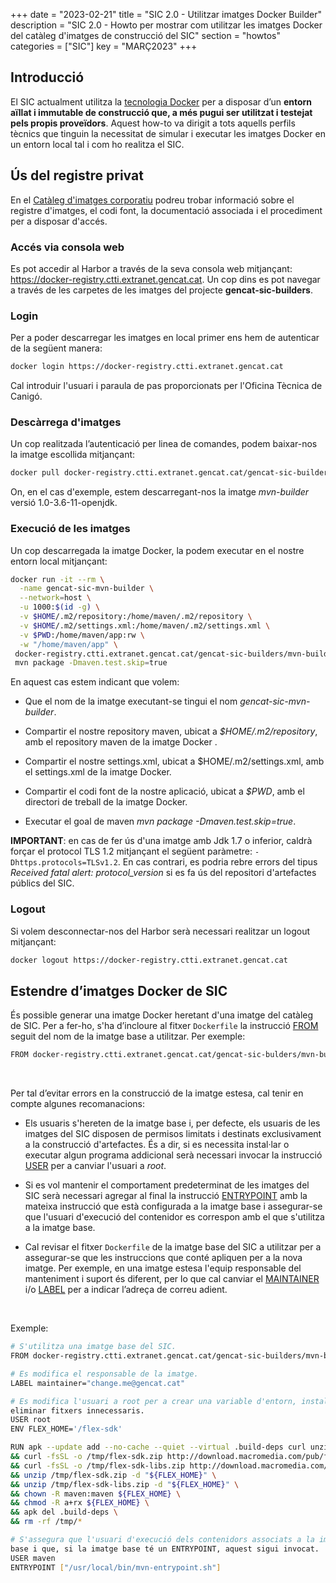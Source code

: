 +++
date        = "2023-02-21"
title       = "SIC 2.0 - Utilitzar imatges Docker Builder"
description = "SIC 2.0 - Howto per mostrar com utilitzar les imatges Docker del catàleg d'imatges de construcció del SIC"
section     = "howtos"
categories  = ["SIC"]
key         = "MARÇ2023"
+++

## Introducció

El SIC actualment utilitza la [tecnologia Docker](https://www.docker.com/) per a disposar d’un **entorn aïllat i immutable
de construcció que, a més pugui ser utilitzat i testejat pels propis proveïdors**. Aquest how-to va dirigit a tots aquells
perfils tècnics que tinguin la necessitat de simular i executar les imatges Docker en un entorn local tal i com ho realitza el SIC.

## Ús del registre privat

En el [Catàleg d'imatges corporatiu](/sic30-serveis/cataleg-imatges/) podreu trobar informació sobre el registre
d'imatges, el codi font, la documentació associada i el procediment per a disposar d'accés.

### Accés via consola web
Es pot accedir al Harbor a través de la seva consola web mitjançant: https://docker-registry.ctti.extranet.gencat.cat.
Un cop dins es pot navegar a través de les carpetes de les imatges del projecte **gencat-sic-builders**.

### Login
Per a poder descarregar les imatges en local primer ens hem de autenticar de la següent manera:

```bash
docker login https://docker-registry.ctti.extranet.gencat.cat
```

Cal introduir l'usuari i paraula de pas proporcionats per l'Oficina Tècnica de Canigó.

### Descàrrega d'imatges

Un cop realitzada l’autenticació per linea de comandes, podem baixar-nos la imatge escollida mitjançant:

```bash
docker pull docker-registry.ctti.extranet.gencat.cat/gencat-sic-builders/mvn-builder:1.0-3.6-11-openjdk
```

On, en el cas d'exemple, estem descarregant-nos la imatge *mvn-builder* versió 1.0-3.6-11-openjdk.

### Execució de les imatges

Un cop descarregada la imatge Docker, la podem executar en el nostre entorn local mitjançant:

```bash
docker run -it --rm \
  -name gencat-sic-mvn-builder \
  --network=host \
  -u 1000:$(id -g) \
  -v $HOME/.m2/repository:/home/maven/.m2/repository \
  -v $HOME/.m2/settings.xml:/home/maven/.m2/settings.xml \
  -v $PWD:/home/maven/app:rw \
  -w "/home/maven/app" \
 docker-registry.ctti.extranet.gencat.cat/gencat-sic-builders/mvn-builder:1.0-3.6-11-openjdk \
 mvn package -Dmaven.test.skip=true
```

En aquest cas estem indicant que volem:

- Que el nom de la imatge executant-se tingui el nom *gencat-sic-mvn-builder*.

- Compartir el nostre repository maven, ubicat a *$HOME/.m2/repository*, amb el repository maven de la imatge Docker .

- Compartir el nostre settings.xml, ubicat a $HOME/.m2/settings.xml, amb el settings.xml de la imatge Docker.

- Compartir el codi font de la nostre aplicació, ubicat a *$PWD*, amb el directori de treball de la imatge Docker.

- Executar el goal de maven *mvn package -Dmaven.test.skip=true*.

**IMPORTANT**: en cas de fer ús d'una imatge amb Jdk 1.7 o inferior, caldrà forçar el protocol TLS 1.2 mitjançant el següent paràmetre: `-Dhttps.protocols=TLSv1.2`.
En cas contrari, es podria rebre errors del tipus *Received fatal alert: protocol_version* si es fa ús del repositori d'artefactes públics del SIC.

### Logout

Si volem desconnectar-nos del Harbor serà necessari realitzar un logout mitjançant:

```bash
docker logout https://docker-registry.ctti.extranet.gencat.cat
```

## Estendre d’imatges Docker de SIC

És possible generar una imatge Docker heretant d'una imatge del catàleg de SIC.
Per a fer-ho, s'ha d’incloure al fitxer `Dockerfile` la instrucció [FROM](https://docs.docker.com/engine/reference/builder/#from)
seguit del nom de la imatge base a utilitzar.
Per exemple:

```bash
FROM docker-registry.ctti.extranet.gencat.cat/gencat-sic-bulders/mvn-builder:1.0-3.6-11-openjdk
```
</br>

Per tal d’evitar errors en la construcció de la imatge estesa, cal tenir en compte algunes recomanacions:

* Els usuaris s'hereten de la imatge base i, per defecte, els usuaris de les imatges del SIC disposen de permisos limitats i
destinats exclusivament a la construcció d'artefactes. És a dir, si es necessita instal·lar o executar algun programa addicional serà
necessari invocar la instrucció [USER](https://docs.docker.com/engine/reference/builder/#user) per a canviar l'usuari a *root*.

* Si es vol mantenir el comportament predeterminat de les imatges del SIC serà necessari agregar al final
la instrucció [ENTRYPOINT](https://docs.docker.com/engine/reference/builder/#entrypoint) amb la mateixa instrucció que està
configurada a la imatge base i assegurar-se que l'usuari d'execució del contenidor es correspon amb el que s'utilitza a la imatge base.

* Cal revisar el fitxer `Dockerfile` de la imatge base del SIC a utilitzar per a assegurar-se que les instruccions que conté
apliquen per a la nova imatge. Per exemple, en una imatge estesa l'equip responsable del manteniment i suport és diferent, per lo que cal
canviar el [MAINTAINER](https://docs.docker.com/engine/reference/builder/#maintainer-deprecated) i/o
[LABEL](https://docs.docker.com/engine/reference/builder/#label) per a indicar l’adreça de correu adient.
</br>

Exemple:

```bash
# S'utilitza una imatge base del SIC.
FROM docker-registry.ctti.extranet.gencat.cat/gencat-sic-builders/mvn-builder:1.0-3.6-11-openjdk

# Es modifica el responsable de la imatge.
LABEL maintainer="change.me@gencat.cat"

# Es modifica l'usuari a root per a crear una variable d'entorn, instal·lar un programa addicional, donar permisos i
eliminar fitxers innecessaris.
USER root
ENV FLEX_HOME='/flex-sdk'

RUN apk --update add --no-cache --quiet --virtual .build-deps curl unzip \
&& curl -fsSL -o /tmp/flex-sdk.zip http://download.macromedia.com/pub/flex/sdk/builds/flex3/flex_sdk_3.4.1.10084A.zip \
&& curl -fsSL -o /tmp/flex-sdk-libs.zip http://download.macromedia.com/pub/flex/sdk/datavisualization_sdk3.4.zip \
&& unzip /tmp/flex-sdk.zip -d "${FLEX_HOME}" \
&& unzip /tmp/flex-sdk-libs.zip -d "${FLEX_HOME}" \
&& chown -R maven:maven ${FLEX_HOME} \
&& chmod -R a+rx ${FLEX_HOME} \
&& apk del .build-deps \
&& rm -rf /tmp/*

# S'assegura que l'usuari d'execució dels contenidors associats a la imatge es correspongui amb l'utilitzat a la imatge
base i que, si la imatge base té un ENTRYPOINT, aquest sigui invocat.
USER maven
ENTRYPOINT ["/usr/local/bin/mvn-entrypoint.sh"]
```
